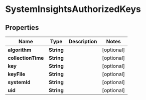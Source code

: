# SystemInsightsAuthorizedKeys

## Properties
Name | Type | Description | Notes
------------ | ------------- | ------------- | -------------
**algorithm** | **String** |  |  [optional]
**collectionTime** | **String** |  |  [optional]
**key** | **String** |  |  [optional]
**keyFile** | **String** |  |  [optional]
**systemId** | **String** |  |  [optional]
**uid** | **String** |  |  [optional]
